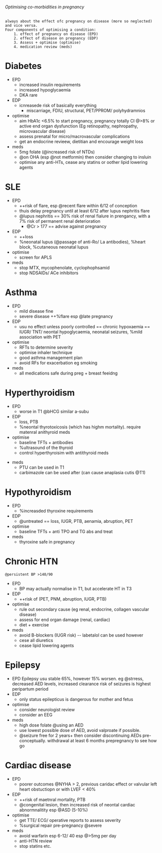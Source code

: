 ###### Optimising co-morbidities in pregnancy
    always about the effect ofc pregnancy on disease (more so neglected) and vice versa.
    Four components of optimising a condition:
        1. effect of pregnancy on disease (EPD)
        2. effect of disease on pregnancy (EDP)
        3. Assess + optimise (optimise)
        4. medication review (meds)


# Diabetes
- EPD
    + increased insulin requirements
    + increased hypoglycaemia
    + DKA rare
- EDP
    + icnreasede risk of basically everything
        * miscarriage, FDIU, structural, PET/PPROM/ polyhydramnios
- optimise
    + aim HbA1c <6.5% to start pregnancy, pregnancy totally CI @>8% or active end organ dysfunction (Eg retinopathy, nephropathy, microvascular disease)
    + assess prenatal for micro/macrovascular complications
    + get an endocrine revieew, dietitian and encourage weight loss
- meds
    + 5mg folate (@increased risk of NTDs)
    + @on OHA (esp @not metformin) then consider changing to insluin
    + optimise any anti-HTs, cease any statins or oother lipid lowering agents

# SLE
- EPD
    + ++risk of flare, esp @recent flare within 6/12 of conception
    + thuis delay pregnancy until at least 6/12 after lupus nephritis flare
    + @lupus nephritis == 30% risk of renal fialure in prengancy, with a 7% risk of permanent renal deterioration
        * @Cr > 177 == advise against pregnancy
- EDP
    + ++loss
    + %neonatal lupus (@passage of anti-Ro/ La antibodies), %heart block, %cutaneous neonatal lupus
- optimise
    + screen for APLS
- meds
    + stop MTX, mycophenolate, cyclophophsamid
    + stop NDSAIDs/ ACe inhibitors



# Asthma
- EPD
    + mild disease fine
    + severe disease ++%flare esp @late pregnancy
- EDP
    + usu no effect unless poorly controlled == chronic hypoxaemia == IUGR/ TNT/ neontal hypoglycaemia, neonatal seizures, %mild association with PET
- optimise
    + RFTs to determine severity
    + optimise inhaler technique
    + good asthma management plan
    + avoid RFs for exacerbation eg smoking
- meds
    + all medications safe during preg + breast feeidng


# Hyperthyroidism
- EPD
    + worse in T1 @bHCG similar a-subu
- EDP
    + loss, PTB
    + %neontal thyrotoxicosis (which has highm mortality). require matenral anithyroid meds
- optimise
    + baseline TFTs + antibodies
    + %ultrasound of the thyroid
    + control hyperthyroisim with antithyroid meds
* meds
    - PTU can be used in T1
    - carbimazole can be used after (can cause anaplasia cutis @T1)

# Hypothyroidism
- EPD
    + %increasded thyroxine requirements
- EDP
    + @untreated == loss, IUGR, PTB, aenamia, abruption, PET
- optimise
    + baseline TFTs + anti TPO and TG abs and treat
- meds
    + thyroxine safe in pregnancy


# Chronic HTN
    @persistent BP >140/90
- EPD
    + BP may actually normalise in T1, but accelerate HT in T3
- EDP
    + ++risk of (PET, PNM, abruption, IUGR, PTB)
- optimise
    + rule out secondary cause (eg renal, endocrine, collagen vascular disease)
    + assess for end organ damage (renal, cardiac)
    + diet + exercise
- meds
    + avoid B-blockers (IUGR risk) -- labetalol can be used however
    + cese all diuretics
    + cease lipid lowering agents

# Epilepsy
- EPD
    Epilepsy usu stable 65%, however 15% worsen. eg @strress, decreased AED levels, increased clearance
    risk of seizures is highest peripartum period
- EDP
    + only status epilepticus is dangerous for mother and fetus
- optimise
    + consider neurologist review
    + consider an EEG
- meds
    + high dose folate @using an AED
    + use lowest possible dose of AED, avoid valproate if possible. 
    + @seizure free for 2 years+ then consider discontinuing AEDs pre-conceptually. withdrawal at least 6 months prepregnancy to see how go

# Cardiac disease 
- EPD
    + poorer outcomes @NYHA > 2, previous caridac effect or valvular left heart obstuctiopn or with LVEF < 40%
- EDP
    + ++risk of maetnral mortality, PTB
    + @congenital lesion, then increased risk of neontal cardiac abnormnalitity esp @ASD (5-10%)
- optimise
    + get TTE/ ECG/ operative reports to assess severity
    + %surgical repair pre-pregnancy @severe
- meds
    + avoid warfarin esp 6-12/ 40 esp @>5mg per day
    + anti-HTN review
    + stop statins etc.